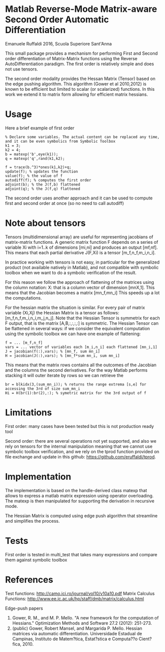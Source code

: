 # Matlab Reverse-Mode Matrix-aware Second Order Automatic Differentiation 
Emanuele Ruffaldi 2016, Scuola Superiore Sant'Anna

This small package provides a mechanism for performing First and Second order differentiation of Matrix-Matrix functions using the Reverse AutoDifferentiation paradigm. The first order is relatively simple and does not use tensors.

The second order modality provides the Hessan Matrix (Tensor) based on the edge pushing algorithm. This algorithm (Gower et al 2010,2012) is known to be efficient but limited to scalar (or scalarized) functions. In this work we extend it to matrix form allowing for efficient matrix hessians.

# Usage 

Here a brief example of first order

    % Declare some variables. The actual content can be replaced any time, and it can be even symbolics from Symbolic Toolbox
    k1 = 3;
    k2 = 4;
    b = matexp('b',eye(k1));
    q = matexp('q',rand(k1,k2);

    f = trace(b.^3)*ones(k1,k2)+q;
    update(f); % updates the function
    value(f); % the value of f
    autodiff(f); % computes the first order
    adjoint(b); % the J(f,b) flattened 
    adjoint(q); % the J(f,q) flattened

The second order uses another approach and it can be used to compute first and second order at once (so no need to call autodiff)

# Note about tensors

Tensors (multidimensional array) are useful for representing jacobians of matrix-matrix functions. A generic matrix function F depends
on a series of variable Xi with i=1..k of dimensions [mi,ni] and produces an output [mf,nf]. This means that each partial derivative
J(F,Xi) is a tensor [m_f,n_f,m_i,n_i]. 

In practice working with tensors is not easy, in particular for the generalized product (not available natively in Matlab), and not
compatible with symbolic toolbox when we want to do a symbolic verification of the result.

For this reason we follow the approach of flattening of the matrices using the column notation: X: that is a column vector of dimension [mnX,1].
This means that the Jacobian becomes a matrix [mn_f,mn_i] This speeds up a lot the computations.

For the hessian matrix the situation is similar. For every pair of matrix variable (Xi,Xj) the Hessian Matrix is a tensor as follows:
[m_f,n_f,m_i,n_i,m_j,n_j]. Note that the Hessian Tensor is symmetrix for each F output, that is 
the matrix [A,B,:,:,:,:] is symmetric. The Hessian Tensor can be flattened in several ways: if we consider the equivalent computation using 
the symbolic toolbox we can have one example of flattening:
    
    f = ... [m_f,n_f]
    vars = ... vector of variables each [m_i,n_i] each flattened [mn_i,1]
    J = jacobian(f(:),vars); % [mn_f, sum mn_i]
    H = jacobian(J(:),vars); % [mn_f*sum mn_i, sum mn_i]

This means that the matrix rows contains all the outcomes of the Jacobian and the columns the second derivatives. For the way
Matlab performs stacking it will outer iterate by rows so we can retrieve the
    
    br = blkidx(3,(sum_mn_i)); % returns the range extrema [s,e] for accessing the 3rd of size sum_mn_i
    Hi = H(br(1):br(2),:); % symetric matrix for the 3rd output of f
    

# Limitations

First order: many cases have been tested but this is not production ready tool

Second order: there are several operations not yet supported, and also we rely on tensors for the internal manipulation meaning that
we cannot use symbolic toolbox verification, and we rely on the tprod function provided on file exchange and update in this github: 
https://github.com/eruffaldi/tprod.





# Implementation

The implementation is based on the handle-derived class matexp that allows to express a matlab matrix expression using operator overloading.
The matexp is then manipulated for supporting the derivation in recursive mode.

The Hessian Matrix is computed using edge push algorithm that streamline and simplifies the process.

# Tests

First order is tested in multi_test that takes many expressions and compare them against symbolic toolbox

# References


Test functions: http://camo.ici.ro/journal/vol10/v10a10.pdf
Matrix Calculus Functions: http://www.ee.ic.ac.uk/hp/staff/dmb/matrix/calculus.html

Edge-push papers
1) Gower, R. M., and M. P. Mello. "A new framework for the computation of Hessians." Optimization Methods and Software 27.2 (2012): 251-273.
2) (public) Gower, Robert Mansel, and Margarida P. Mello. Hessian matrices via automatic differentiation. Universidade Estadual de Campinas, Instituto de Matem?tica, Estat?stica e Computa??o Cient?fica, 2010.
